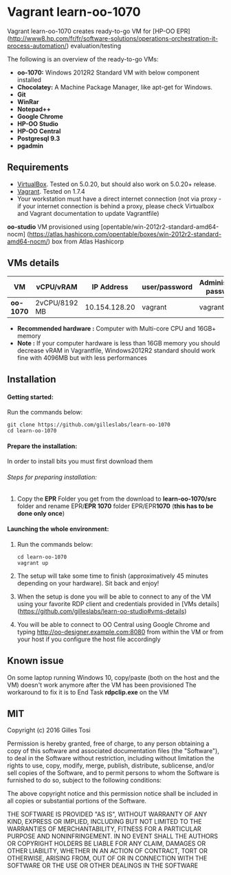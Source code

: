 # Vagrant learn-oo-1070

Vagrant learn-oo-1070 creates ready-to-go VM for [HP-OO EPR] (http://www8.hp.com/fr/fr/software-solutions/operations-orchestration-it-process-automation/) evaluation/testing

The following is an overview of the ready-to-go VMs:

+ **oo-1070:** Windows 2012R2 Standard VM with below component installed 
 + **Chocolatey:** A Machine Package Manager, like apt-get for Windows.
 + **Git**
 + **WinRar** 
 + **Notepad++** 
 + **Google Chrome**
 + **HP-OO Studio**
 + **HP-OO Central**
 + **Postgresql 9.3**
 + **pgadmin**

## Requirements

- [VirtualBox](https://www.virtualbox.org/wiki/Downloads). Tested on 5.0.20, but should also work on 5.0.20+ release.
- [Vagrant](http://www.vagrantup.com/downloads.html). Tested on 1.7.4
- Your workstation must have a direct internet connection (not via proxy - if your internet connection is behind a proxy, please check Virtualbox and Vagrant documentation to update Vagrantfile)

**oo-studio** VM provisioned using [opentable/win-2012r2-standard-amd64-nocm] (https://atlas.hashicorp.com/opentable/boxes/win-2012r2-standard-amd64-nocm/) box from Atlas Hashicorp

## VMs details

VM | vCPU/vRAM | IP Address| user/password |  Administrator password |
---|---|---|---|---|
**oo-1070** | 2vCPU/8192 MB | 10.154.128.20 | vagrant | vagrant |

+ **Recommended hardware :** Computer with Multi-core CPU and 16GB+ memory
+ **Note :** If your computer hardware is less than 16GB memory you should decrease vRAM in Vagrantfile, Windows2012R2 standard should work fine with 4096MB but with less performances

## Installation

#### Getting started:

Run the commands below:

	git clone https://github.com/gilleslabs/learn-oo-1070
	cd learn-oo-1070


#### Prepare the installation:

In order to install bits you must first download them

###### Steps for preparing installation:

1. Copy the **EPR** Folder you get from the download to **learn-oo-1070/src** folder and rename EPR/**EPR 1070** folder EPR/EPR**1070** (**this has to be done only once**)

#### Launching the whole environment:

1. Run the commands below:

	```
	cd learn-oo-1070
	vagrant up
	```

2. The setup will take some time to finish (approximatively 45 minutes depending on your hardware). Sit back and enjoy!

3. When the setup is done you will be able to connect to any of the VM using your favorite RDP client and credentials provided in [VMs details] (https://github.com/gilleslabs/learn-oo-studio#vms-details) 
4. You will be able to connect to OO Central using Google Chrome and typing http://oo-designer.example.com:8080 from within the VM or from your host if you configure the host file accordingly

## Known issue ##
On some laptop running Windows 10, copy/paste (both on the host and the VM) doesn't work anymore after the VM has been provisioned
The workaround to fix it is to End Task **rdpclip.exe** on the VM 

## MIT

Copyright (c) 2016 Gilles Tosi

Permission is hereby granted, free of charge, to any person obtaining a copy of this software and associated documentation files (the "Software"), to deal in the Software without restriction, including without limitation the rights to use, copy, modify, merge, publish, distribute, sublicense, and/or sell copies of the Software, and to permit persons to whom the Software is furnished to do so, subject to the following conditions:

The above copyright notice and this permission notice shall be included in all copies or substantial portions of the Software.

THE SOFTWARE IS PROVIDED "AS IS", WITHOUT WARRANTY OF ANY KIND, EXPRESS OR IMPLIED, INCLUDING BUT NOT LIMITED TO THE WARRANTIES OF MERCHANTABILITY, FITNESS FOR A PARTICULAR PURPOSE AND NONINFRINGEMENT. IN NO EVENT SHALL THE AUTHORS OR COPYRIGHT HOLDERS BE LIABLE FOR ANY CLAIM, DAMAGES OR OTHER LIABILITY, WHETHER IN AN ACTION OF CONTRACT, TORT OR OTHERWISE, ARISING FROM, OUT OF OR IN CONNECTION WITH THE SOFTWARE OR THE USE OR OTHER DEALINGS IN THE SOFTWARE